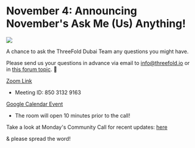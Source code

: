 # November 4: Announcing November's Ask Me (Us) Anything!

![](img/novamaannouncement.jpg)

A chance to ask the ThreeFold Dubai Team any questions you might have.

Please send us your questions in advance via email to info@threefold.io or in [this forum topic](https://forum.threefold.io/t/submit-your-questions-for-next-tuesdays-ama/631). 🙏

[Zoom Link](https://us02web.zoom.us/j/85031329163)
- Meeting ID: 850 3132 9163

[Google Calendar Event](https://calendar.google.com/event?action=TEMPLATE&tmeid=NHBwa2Y3OGsxNGVzdXUzMTlzcmRqaGRucGcgdGFnZ2FydHNAaW5jdWJhaWQuY29t&tmsrc=taggarts%40incubaid.com)
- The room will open 10 minutes prior to the call!

Take a look at Monday's Community Call for recent updates: [here](https://www.youtube.com/watch?v=KpU7wb2jmyg)

& please spread the word!